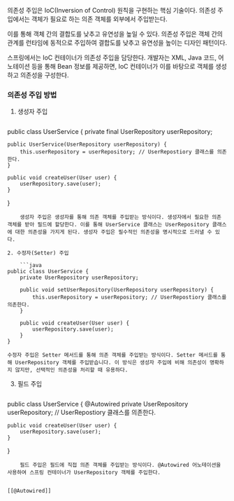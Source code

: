 의존성 주입은 IoC(Inversion of Control) 원칙을 구현하는 핵심 기술이다. 의존성 주입에서는 객체가 필요로 하는 의존 객체를 외부에서 주입받는다.

이를 통해 객체 간의 결합도를 낮추고 유연성을 높일 수 있다. 의존성 주입은 객체 간의 관계를 런타임에 동적으로 주입하여 결합도를 낮추고 유연성을 높이는 디자인 패턴이다.

스프링에서는 IoC 컨테이너가 의존성 주입을 담당한다. 개발자는 XML, Java 코드, 어노테이션 등을 통해 Bean 정보를 제공하면, IoC 컨테이너가 이를 바탕으로 객체를 생성하고 의존성을 구성한다.

### 의존성 주입 방법

1. 생성자 주입
	
	```java
public class UserService {
    private final UserRepository userRepository; 

    public UserService(UserRepository userRepository) {
        this.userRepository = userRepository; // UserRepostiory 클래스를 의존한다.
    }

    public void createUser(User user) {
        userRepository.save(user);
    }
}
```
	생성자 주입은 생성자를 통해 의존 객체를 주입받는 방식이다. 생성자에서 필요한 의존 객체를 받아 필드에 할당한다. 이를 통해 UserService 클래스는 UserRepository 클래스에 대한 의존성을 가지게 된다. 생성자 주입은 필수적인 의존성을 명시적으로 드러낼 수 있다.
	
2. 수정자(Setter) 주입
	
	```java
public class UserService {
    private UserRepository userRepository;

    public void setUserRepository(UserRepository userRepository) {
        this.userRepository = userRepository; // UserRepostiory 클래스를 의존한다.
    }

    public void createUser(User user) {
        userRepository.save(user);
    }
}
```
	수정자 주입은 Setter 메서드를 통해 의존 객체를 주입받는 방식이다. Setter 메서드를 통해 UserRepository 객체를 주입받습니다. 이 방식은 생성자 주입에 비해 의존성이 명확하지 않지만, 선택적인 의존성을 처리할 때 유용하다.
	
3. 필드 주입
	
	```java
public class UserService {
    @Autowired 
    private UserRepository userRepository; // UserRepostiory 클래스를 의존한다.

    public void createUser(User user) {
        userRepository.save(user);
    }
}
```
	필드 주입은 필드에 직접 의존 객체를 주입받는 방식이다. @Autowired 어노테이션을 사용하여 스프링 컨테이너가 UserRepository 객체를 주입한다.


[[@Autowired]]